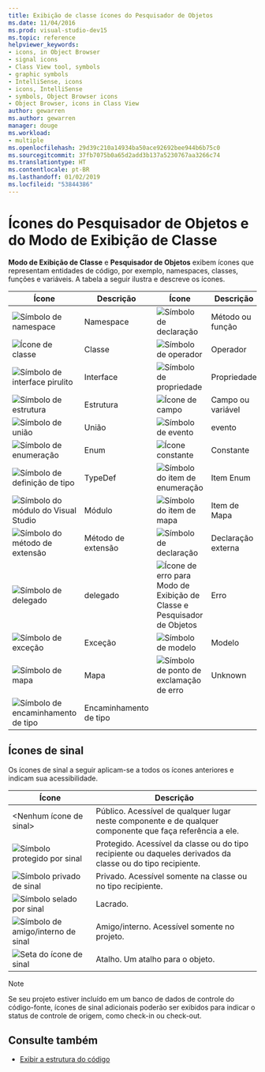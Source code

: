 ```yaml
---
title: Exibição de classe ícones do Pesquisador de Objetos
ms.date: 11/04/2016
ms.prod: visual-studio-dev15
ms.topic: reference
helpviewer_keywords:
- icons, in Object Browser
- signal icons
- Class View tool, symbols
- graphic symbols
- IntelliSense, icons
- icons, IntelliSense
- symbols, Object Browser icons
- Object Browser, icons in Class View
author: gewarren
ms.author: gewarren
manager: douge
ms.workload:
- multiple
ms.openlocfilehash: 29d39c210a14934ba50ace92692bee944b6b75c0
ms.sourcegitcommit: 37fb7075b0a65d2add3b137a5230767aa3266c74
ms.translationtype: HT
ms.contentlocale: pt-BR
ms.lasthandoff: 01/02/2019
ms.locfileid: "53844386"
---
```

# <a name="class-view-and-object-browser-icons"></a>Ícones do Pesquisador de Objetos e do Modo de Exibição de Classe

**Modo de Exibição de Classe** e **Pesquisador de Objetos** exibem ícones que representam entidades de código, por exemplo, namespaces, classes, funções e variáveis. A tabela a seguir ilustra e descreve os ícones.

|Ícone|Descrição|Ícone|Descrição|
|----------|-----------------|----------|-----------------|
|![Símbolo de namespace](../ide/media/vxnamespace_icon.gif)|Namespace|![Símbolo de declaração](../ide/media/vxmethod_icon.gif)|Método ou função|
|![Ícone de classe](../ide/media/vxclass_icon.gif)|Classe|![Símbolo de operador](../ide/media/vxoperator_icon.gif)|Operador|
|![Símbolo de interface pirulito](../ide/media/vxinterface_icon.gif)|Interface|![Símbolo de propriedade](../ide/media/vxproperty_icon.gif)|Propriedade|
|![Símbolo de estrutura](../ide/media/vxstruct_icon.gif)|Estrutura|![Ícone de campo](../ide/media/vxfield_icon.gif)|Campo ou variável|
|![Símbolo de união](../ide/media/vxunion_icon.gif)|União|![Símbolo de evento](../ide/media/vxevent_icon.gif)|evento|
|![Símbolo de enumeração](../ide/media/vxenum_icon.gif)|Enum|![Ícone constante](../ide/media/vxconstant_icon.gif)|Constante|
|![Símbolo de definição de tipo](../ide/media/vxtypedef_icon.gif)|TypeDef|![Símbolo do item de enumeração](../ide/media/vxenumitem_icon.gif)|Item Enum|
|![Símbolo do módulo do Visual Studio](../ide/media/vxmodule_icon.gif)|Módulo|![Símbolo do item de mapa](../ide/media/vxmapitem_icon.gif)|Item de Mapa|
|![Símbolo do método de extensão](../ide/media/extensionmethod.gif)|Método de extensão|![Símbolo de declaração](../ide/media/vxmethod_icon.gif)|Declaração externa|
|![Símbolo de delegado](../ide/media/vxdelegate_icon.gif)|delegado|![Ícone de erro para Modo de Exibição de Classe e Pesquisador de Objetos](../ide/media/erroricon.gif)|Erro|
|![Símbolo de exceção](../ide/media/vxexception_icon.gif)|Exceção|![Símbolo de modelo](../ide/media/vxtemplate_icon.gif)|Modelo|
|![Símbolo de mapa](../ide/media/vxmap_icon.gif)|Mapa|![Símbolo de ponto de exclamação de erro](../ide/media/vxerror_icon.gif)|Unknown|
|![Símbolo de encaminhamento de tipo](../ide/media/ob_type_forward.gif)|Encaminhamento de tipo|||

## <a name="signal-icons"></a>Ícones de sinal

Os ícones de sinal a seguir aplicam-se a todos os ícones anteriores e indicam sua acessibilidade.

|Ícone|Descrição|
|----------|-----------------|
|\<Nenhum ícone de sinal>|Público. Acessível de qualquer lugar neste componente e de qualquer componente que faça referência a ele.|
|![Símbolo protegido por sinal](../ide/media/vxsignal_icon_key.gif)|Protegido. Acessível da classe ou do tipo recipiente ou daqueles derivados da classe ou do tipo recipiente.|
|![Símbolo privado de sinal](../ide/media/vxsignal_icon_lock.gif)|Privado. Acessível somente na classe ou no tipo recipiente.|
|![Símbolo selado por sinal](../ide/media/vxsignal_icon_envelope.gif)|Lacrado.|
|![Símbolo de amigo&#47;interno de sinal](../ide/media/vxsignal_icon_diamond.gif)|Amigo/interno. Acessível somente no projeto.|
|![Seta do ícone de sinal](../ide/media/vxsignal_icon_arrow.gif)|Atalho. Um atalho para o objeto.|

> [!NOTE]
> Se seu projeto estiver incluído em um banco de dados de controle do código-fonte, ícones de sinal adicionais poderão ser exibidos para indicar o status de controle de origem, como check-in ou check-out.

## <a name="see-also"></a>Consulte também

- [Exibir a estrutura do código](../ide/viewing-the-structure-of-code.md)